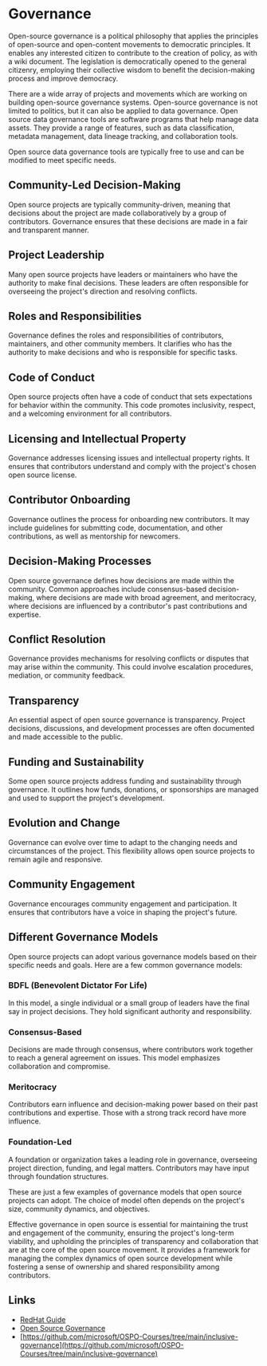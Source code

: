 # Governance

Open-source governance is a political philosophy that applies the principles of open-source and open-content movements to democratic principles. It enables any interested citizen to contribute to the creation of policy, as with a wiki document. The legislation is democratically opened to the general citizenry, employing their collective wisdom to benefit the decision-making process and improve democracy. 

There are a wide array of projects and movements which are working on building open-source governance systems. Open-source governance is not limited to politics, but it can also be applied to data governance. Open source data governance tools are software programs that help manage data assets. They provide a range of features, such as data classification, metadata management, data lineage tracking, and collaboration tools. 

Open source data governance tools are typically free to use and can be modified to meet specific needs.

## Community-Led Decision-Making

Open source projects are typically community-driven, meaning that decisions about the project are made collaboratively by a group of contributors. Governance ensures that these decisions are made in a fair and transparent manner.

## Project Leadership

Many open source projects have leaders or maintainers who have the authority to make final decisions. These leaders are often responsible for overseeing the project's direction and resolving conflicts.

## Roles and Responsibilities

Governance defines the roles and responsibilities of contributors, maintainers, and other community members. It clarifies who has the authority to make decisions and who is responsible for specific tasks.

## Code of Conduct

Open source projects often have a code of conduct that sets expectations for behavior within the community. This code promotes inclusivity, respect, and a welcoming environment for all contributors.

## Licensing and Intellectual Property

Governance addresses licensing issues and intellectual property rights. It ensures that contributors understand and comply with the project's chosen open source license.

## Contributor Onboarding

Governance outlines the process for onboarding new contributors. It may include guidelines for submitting code, documentation, and other contributions, as well as mentorship for newcomers.

## Decision-Making Processes

Open source governance defines how decisions are made within the community. Common approaches include consensus-based decision-making, where decisions are made with broad agreement, and meritocracy, where decisions are influenced by a contributor's past contributions and expertise.

## Conflict Resolution

Governance provides mechanisms for resolving conflicts or disputes that may arise within the community. This could involve escalation procedures, mediation, or community feedback.

## Transparency

An essential aspect of open source governance is transparency. Project decisions, discussions, and development processes are often documented and made accessible to the public.

## Funding and Sustainability

Some open source projects address funding and sustainability through governance. It outlines how funds, donations, or sponsorships are managed and used to support the project's development.

## Evolution and Change

Governance can evolve over time to adapt to the changing needs and circumstances of the project. This flexibility allows open source projects to remain agile and responsive.

## Community Engagement

Governance encourages community engagement and participation. It ensures that contributors have a voice in shaping the project's future.

## Different Governance Models

Open source projects can adopt various governance models based on their specific needs and goals. Here are a few common governance models:

### BDFL (Benevolent Dictator For Life)

In this model, a single individual or a small group of leaders have the final say in project decisions. They hold significant authority and responsibility.

### Consensus-Based

Decisions are made through consensus, where contributors work together to reach a general agreement on issues. This model emphasizes collaboration and compromise.

### Meritocracy

Contributors earn influence and decision-making power based on their past contributions and expertise. Those with a strong track record have more influence.

### Foundation-Led

A foundation or organization takes a leading role in governance, overseeing project direction, funding, and legal matters. Contributors may have input through foundation structures.

These are just a few examples of governance models that open source projects can adopt. The choice of model often depends on the project's size, community dynamics, and objectives.

Effective governance in open source is essential for maintaining the trust and engagement of the community, ensuring the project's long-term viability, and upholding the principles of transparency and collaboration that are at the core of the open source movement. It provides a framework for managing the complex dynamics of open source development while fostering a sense of ownership and shared responsibility among contributors.

## Links
- [RedHat Guide](https://www.redhat.com/en/resources/guide-to-open-source-project-governance-models-overview)
- [Open Source Governance](https://opensource.com/article/20/5/open-source-governance)
- [https://github.com/microsoft/OSPO-Courses/tree/main/inclusive-governance](https://github.com/microsoft/OSPO-Courses/tree/main/inclusive-governance)
